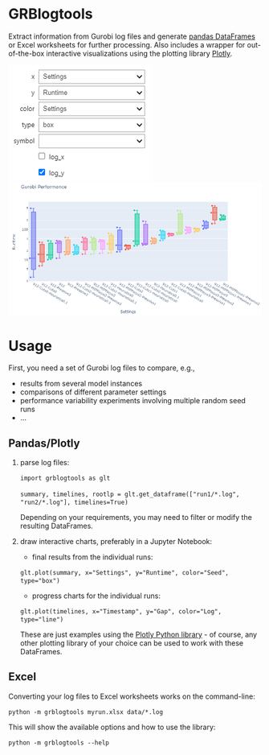 # GRBlogtools

Extract information from Gurobi log files and generate [pandas DataFrames](https://pandas.pydata.org/) or Excel worksheets for further processing. Also includes a wrapper for out-of-the-box interactive visualizations using the plotting library [Plotly](https://plotly.com/python/).

![interactive widget](assets/interactive-selector.png)
![performance plot](assets/performance-plot.png)

# Usage

First, you need a set of Gurobi log files to compare, e.g.,
  - results from several model instances
  - comparisons of different parameter settings
  - performance variability experiments involving multiple random seed runs
  - ...

## Pandas/Plotly
1. parse log files:
    ```
    import grblogtools as glt

    summary, timelines, rootlp = glt.get_dataframe(["run1/*.log", "run2/*.log"], timelines=True)
    ```
    Depending on your requirements, you may need to filter or modify the resulting DataFrames.

2. draw interactive charts, preferably in a Jupyter Notebook:
    
    - final results from the individual runs:
    ```
    glt.plot(summary, x="Settings", y="Runtime", color="Seed", type="box")
    ```
    
    - progress charts for the individual runs:
    ```
    glt.plot(timelines, x="Timestamp", y="Gap", color="Log", type="line")
    ```

    These are just examples using the [Plotly Python library](https://plotly.com/python/) - of course, any other plotting library of your choice can be used to work with these DataFrames.

## Excel
Converting your log files to Excel worksheets works on the command-line:

```
python -m grblogtools myrun.xlsx data/*.log
```

This will show the available options and how to use the library:

```
python -m grblogtools --help
```
